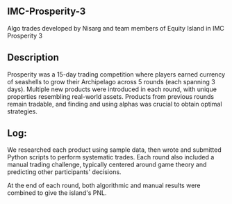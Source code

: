 ## IMC-Prosperity-3
Algo trades developed by Nisarg and team members of Equity Island in IMC Prosperity 3

## Description
Prosperity was a 15-day trading competition where players earned currency of seashells to grow their Archipelago across 5 rounds (each spanning 3 days). Multiple new products were introduced in each round, with unique properties resembling real-world assets. Products from previous rounds remain tradable, and finding and using alphas was crucial to obtain optimal strategies.

## Log:
We researched each product using sample data, then wrote and submitted Python scripts to perform systematic trades. Each round also included a manual trading challenge, typically centered around game theory and predicting other participants' decisions.

At the end of each round, both algorithmic and manual results were combined to give the island's PNL.
